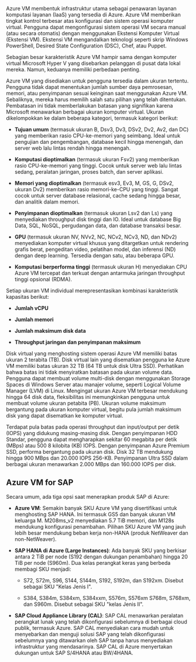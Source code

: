 

Azure VM membentuk infrastruktur utama sebagai penawaran layanan komputasi layanan (IaaS) yang tersedia di Azure. Azure VM memberikan tingkat kontrol terbesar atas konfigurasi dan sistem operasi komputer virtual. Pengguna dapat mengonfigurasi sistem operasi VM secara manual (atau secara otomatis) dengan menggunakan Ekstensi Komputer Virtual (Ekstensi VM). Ekstensi VM mengandalkan teknologi seperti skrip Windows PowerShell, Desired State Configuration (DSC), Chef, atau Puppet.


Sebagian besar karakteristik Azure VM hampir sama dengan komputer virtual Microsoft Hyper V yang disebarkan pelanggan di pusat data lokal mereka. Namun, keduanya memiliki perbedaan penting.

Azure VM yang disediakan untuk pengguna tersedia dalam ukuran tertentu. Pengguna tidak dapat menentukan jumlah sumber daya pemrosesan, memori, atau penyimpanan sesuai keinginan saat menggunakan Azure VM. Sebaliknya, mereka harus memilih salah satu pilihan yang telah ditentukan. Pembatasan ini tidak memberlakukan batasan yang signifikan karena Microsoft menawarkan berbagai ukuran komputer virtual. Ukuran dikelompokkan ke dalam beberapa kategori, termasuk kategori berikut: 

* **Tujuan umum** (termasuk ukuran B, Dsv3, Dv3, DSv2, Dv2, Av2, dan DC) yang memberikan rasio CPU-ke-memori yang seimbang. Ideal untuk pengujian dan pengembangan, database kecil hingga menengah, dan server web lalu lintas rendah hingga menengah.

* **Komputasi dioptimalkan** (termasuk ukuran Fsv2) yang memberikan rasio CPU-ke-memori yang tinggi. Cocok untuk server web lalu lintas sedang, peralatan jaringan, proses batch, dan server aplikasi.

* **Memori yang dioptimalkan** (termasuk esv3, Ev3, M, GS, G, DSv2, ukuran Dv2) memberikan rasio memori-ke-CPU yang tinggi. Sangat cocok untuk server database relasional, cache sedang hingga besar, dan analitik dalam memori.

* **Penyimpanan dioptimalkan** (termasuk ukuran Lsv2 dan Ls) yang menyediakan throughput disk tinggi dan IO. Ideal untuk database Big Data, SQL, NoSQL, pergudangan data, dan database transaksi besar.

* **GPU** (termasuk ukuran NV, NVv2, NC, NCv2, NCv3, ND, dan NDv2) menyediakan komputer virtual khusus yang ditargetkan untuk rendering grafis berat, pengeditan video, pelatihan model, dan inferensi (ND) dengan deep learning. Tersedia dengan satu, atau beberapa GPU.

* **Komputasi berperforma tinggi** (termasuk ukuran H) menyediakan CPU Azure VM tercepat dan terkuat dengan antarmuka jaringan throughput tinggi opsional (RDMA).

Setiap ukuran VM individual merepresentasikan kombinasi karakteristik kapasitas berikut:

* **Jumlah vCPU**    

* **Jumlah memori**

* **Jumlah maksimum disk data**

* **Throughput jaringan dan penyimpanan maksimum**    

Disk virtual yang menghosting sistem operasi Azure VM memiliki batas ukuran 2 terabita (TB). Disk virtual lain yang disematkan pengguna ke Azure VM memiliki batas ukuran 32 TB (64 TB untuk disk Ultra SSD). Perhatikan bahwa batas ini tidak menyiratkan batasan pada ukuran volume data. Pengguna dapat membuat volume multi-disk dengan menggunakan Storage Spaces di Windows Server atau manajer volume, seperti Logical Volume Manager (LVM) di Linux. Mengingat ukuran Azure VM terbesar mendukung hingga 64 disk data, fleksibilitas ini memungkinkan pengguna untuk membuat volume ukuran petabita (PB). Ukuran volume maksimum bergantung pada ukuran komputer virtual, begitu pula jumlah maksimum disk yang dapat disematkan ke komputer virtual.

Terdapat pula batas pada operasi throughput dan input/output per detik (IOPS) yang didukung masing-masing disk. Dengan penyimpanan HDD Standar, pengguna dapat mengharapkan sekitar 60 megabita per detik (MBps) atau 500 8 kilobita (KB) IOPS. Dengan penyimpanan Azure Premium SSD, performa bergantung pada ukuran disk. Disk 32 TB mendukung hingga 900 MBps dan 20.000 IOPS 256-KB. Penyimpanan Ultra SSD dalam berbagai ukuran menawarkan 2.000 MBps dan 160.000 IOPS per disk.

## <a name="azure-vms-for-sap"></a>Azure VM for SAP
Secara umum, ada tiga opsi saat menerapkan produk SAP di Azure:

* **Azure VM**: Semakin banyak SKU Azure VM yang disertifikasi untuk menghosting SAP HANA. Ini termasuk GS5 dan banyak ukuran VM keluarga M. M208ms_v2 menyediakan 5.7 TiB memori, dan M128s mendukung konfigurasi penambahan. Pilihan SKU Azure VM yang jauh lebih besar mendukung beban kerja non-HANA (produk NetWeaver dan non-NetWeaver).

* **SAP HANA di Azure (Large Instances)**: Ada banyak SKU yang berkisar antara 2 TiB per node (S192 dengan dukungan penambahan) hingga 20 TiB per node (S960m). Dua kelas perangkat keras yang berbeda membagi SKU menjadi:

    * S72, S72m, S96, S144, S144m, S192, S192m, dan S192xm. Disebut sebagai SKU "Kelas Jenis I".

    * S384, S384m, S384xm, S384xxm, S576m, S576xm S768m, S768xm, dan S960m. Disebut sebagai SKU "kelas Jenis II".

* **SAP Cloud Appliance Library (CAL)**: SAP CAL menawarkan peralatan perangkat lunak yang telah dikonfigurasi sebelumnya di berbagai cloud publik, termasuk Azure. SAP CAL menyediakan cara mudah untuk menyebarkan dan menguji solusi SAP yang telah dikonfigurasi sebelumnya yang ditawarkan oleh SAP tanpa harus menyediakan infrastruktur yang mendasarinya. SAP CAL di Azure menyertakan dukungan untuk SAP S/4HANA atau BW/4HANA. 